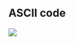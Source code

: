 ## ASCII code
<img src="https://alpharithms.s3.amazonaws.com/assets/img/ascii-chart/ascii-table-alpharithms-scaled.jpg" widht="100"/>
